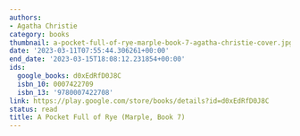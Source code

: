 ```yaml
---
authors:
- Agatha Christie
category: books
thumbnail: a-pocket-full-of-rye-marple-book-7-agatha-christie-cover.jpg
date: '2023-03-11T07:55:44.306261+00:00'
end_date: '2023-03-15T18:08:12.231854+00:00'
ids:
  google_books: d0xEdRfD0J8C
  isbn_10: 0007422709
  isbn_13: '9780007422708'
link: https://play.google.com/store/books/details?id=d0xEdRfD0J8C
status: read
title: A Pocket Full of Rye (Marple, Book 7)
---
```

